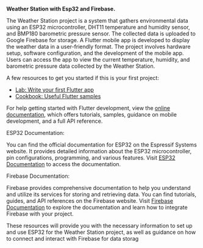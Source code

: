 **Weather Station with Esp32 and Firebase.**

The Weather Station project is a system that gathers environmental data using an ESP32 microcontroller, DHT11 temperature and humidity sensor, and BMP180 barometric pressure sensor. The collected data is uploaded to Google Firebase for storage. A Flutter mobile app is developed to display the weather data in a user-friendly format. The project involves hardware setup, software configuration, and the development of the mobile app. Users can access the app to view the current temperature, humidity, and barometric pressure data collected by the Weather Station.

A few resources to get you started if this is your first project:
- [Lab: Write your first Flutter app](https://docs.flutter.dev/get-started/codelab)
- [Cookbook: Useful Flutter samples](https://docs.flutter.dev/cookbook)

For help getting started with Flutter development, view the
[online documentation](https://docs.flutter.dev/), which offers tutorials,
samples, guidance on mobile development, and a full API reference.

ESP32 Documentation: 

You can find the official documentation for ESP32 on the Espressif Systems website. It provides detailed information about the ESP32 microcontroller, pin configurations, programming, and various features. Visit [ESP32 Documentation](https://docs.espressif.com/projects/esp-idf/en/latest/esp32/) to access the documentation.

Firebase Documentation: 

Firebase provides comprehensive documentation to help you understand and utilize its services for storing and retrieving data. You can find tutorials, guides, and API references on the Firebase website. Visit [Firebase Documentation](https://firebase.google.com/docs) to explore the documentation and learn how to integrate Firebase with your project.

These resources will provide you with the necessary information to set up and use ESP32 for the Weather Station project, as well as guidance on how to connect and interact with Firebase for data storag


